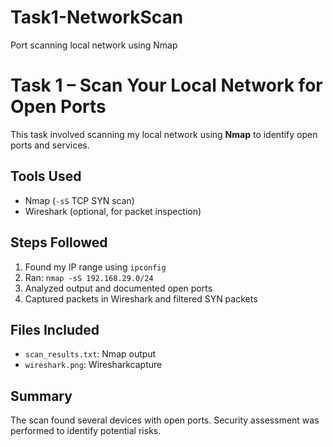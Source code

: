 # Task1-NetworkScan
Port scanning local network using Nmap

# Task 1 – Scan Your Local Network for Open Ports

This task involved scanning my local network using **Nmap** to identify open ports and services.

##  Tools Used
- Nmap (`-sS` TCP SYN scan)
- Wireshark (optional, for packet inspection)

##  Steps Followed
1. Found my IP range using `ipconfig`
2. Ran: `nmap -sS 192.168.29.0/24`
3. Analyzed output and documented open ports
4. Captured packets in Wireshark and filtered SYN packets

##  Files Included
- `scan_results.txt`: Nmap output
- `wireshark.png`: Wiresharkcapture

##  Summary
The scan found several devices with open ports. Security assessment was performed to identify potential risks.

